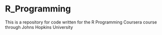 # R_Programming
This is a repository for code written for the R Programming Coursera course through Johns Hopkins University
